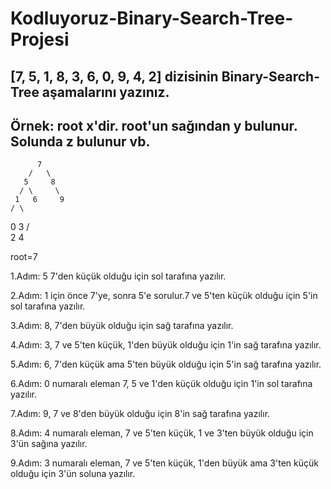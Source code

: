 # Kodluyoruz-Binary-Search-Tree-Projesi


## [7, 5, 1, 8, 3, 6, 0, 9, 4, 2] dizisinin Binary-Search-Tree aşamalarını yazınız.

## Örnek: root x'dir. root'un sağından y bulunur. Solunda z bulunur vb.

          7
        /   \
       5     8
      / \     \
     1   6     9
    / \
   0   3
      / \
     2   4          
     
root=7

1.Adım: 5 7'den küçük olduğu için sol tarafına yazılır.

2.Adım: 1 için önce 7'ye, sonra 5'e sorulur.7 ve 5'ten küçük olduğu için 5'in sol tarafına yazılır.

3.Adım: 8, 7'den büyük olduğu için sağ tarafına yazılır.

4.Adım: 3, 7 ve 5'ten küçük, 1'den büyük olduğu için 1'in sağ tarafına yazılır.

5.Adım: 6, 7'den küçük ama 5'ten büyük olduğu için 5'in sağ tarafına yazılır.

6.Adım: 0 numaralı eleman 7, 5 ve 1'den küçük olduğu  için 1'in sol tarafına yazılır.

7.Adım: 9, 7 ve 8'den büyük olduğu için 8'in sağ tarafına yazılır.

8.Adım: 4 numaralı eleman, 7 ve 5'ten küçük, 1 ve 3'ten büyük olduğu için 3'ün sağına yazılır.

9.Adım: 3 numaralı eleman, 7 ve 5'ten küçük, 1'den büyük ama 3'ten küçük olduğu için 3'ün soluna yazılır.         
     
